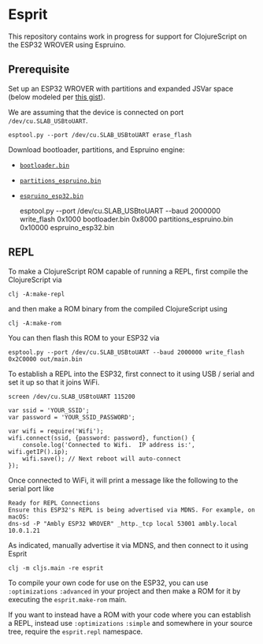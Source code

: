 # Esprit

This repository contains work in progress for support for ClojureScript on the ESP32 WROVER using Espruino.

## Prerequisite 
Set up an ESP32 WROVER with partitions and expanded JSVar space (below modeled per [this gist][1]).

We are assuming that the device is connected on port `/dev/cu.SLAB_USBtoUART`.

	esptool.py --port /dev/cu.SLAB_USBtoUART erase_flash

Download bootloader, partitions, and Espruino engine:
- [`bootloader.bin`][2]
- [`partitions_espruino.bin`][3]
- [`espruino_esp32.bin`][4]

	esptool.py --port /dev/cu.SLAB_USBtoUART --baud 2000000 write_flash 0x1000 bootloader.bin 0x8000 partitions_espruino.bin 0x10000 espruino_esp32.bin

## REPL

To make a ClojureScript ROM capable of running a REPL, first compile the ClojureScript via

	clj -A:make-repl

and then make a ROM binary from the compiled ClojureScript using

	clj -A:make-rom

You can then flash this ROM to your ESP32 via

	esptool.py --port /dev/cu.SLAB_USBtoUART --baud 2000000 write_flash 0x2C0000 out/main.bin

To establish a REPL into the ESP32, first connect to it using USB / serial and set it up so that it joins WiFi.  

	screen /dev/cu.SLAB_USBtoUART 115200

	var ssid = 'YOUR_SSID';
	var password = 'YOUR_SSID_PASSWORD';
	
	var wifi = require('Wifi');
	wifi.connect(ssid, {password: password}, function() {
	    console.log('Connected to Wifi.  IP address is:', wifi.getIP().ip);
	    wifi.save(); // Next reboot will auto-connect
	});
  
Once connected to WiFi, it will print a message like the following to the serial port like


	Ready for REPL Connections
	Ensure this ESP32's REPL is being advertised via MDNS. For example, on macOS:
	dns-sd -P "Ambly ESP32 WROVER" _http._tcp local 53001 ambly.local 10.0.1.21

As indicated, manually advertise it via MDNS, and then connect to it using Esprit

	clj -m cljs.main -re esprit

To compile your own code for use on the ESP32, you can use `:optimizations` `:advanced` in your project and then make a ROM for it by executing the `esprit.make-rom` main.

If you want to instead have a ROM with your code where you can establish a REPL, instead use `:optimizations` `:simple` and somewhere in your source tree, require the `esprit.repl` namespace.

[1]:	https://gist.github.com/mfikes/5ed90e461229161ba9197461af888107
[2]:	http://planck-repl.org/releases/ESP32-REPL-1/bootloader.bin
[3]:	http://planck-repl.org/releases/ESP32-REPL-1/partitions_espruino.bin
[4]:	http://planck-repl.org/releases/ESP32-REPL-1/espruino_esp32.bin